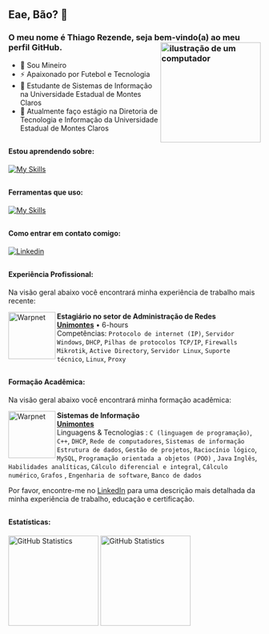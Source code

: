 <link rel="stylesheet" href="https://cdn.jsdelivr.net/gh/devicons/devicon@v2.15.1/devicon.min.css">

## Eae, Bão? 👋
### O meu nome é Thiago Rezende, seja bem-vindo(a) ao meu perfil GitHub. <img src="https://raw.githubusercontent.com/MicaelliMedeiros/micaellimedeiros/master/image/computer-illustration.png" alt="ilustração de um computador" min-width="200px" max-width="200px" width="200px" align="right">

- 🔰  Sou Mineiro
- ⚡ Apaixonado por Futebol e Tecnologia
- 🧠 Estudante de Sistemas de Informação na Universidade Estadual de Montes Claros
- 🏦 Atualmente faço estágio na Diretoria de Tecnologia e Informação da Universidade Estadual de Montes Claros

##

#### Estou aprendendo sobre:
[![My Skills](https://skillicons.dev/icons?i=java,py,linux,laravel,php)](https://skillicons.dev)

##

#### Ferramentas que uso:
[![My Skills](https://skillicons.dev/icons?i=c,git,github,grafana,java,linkedin,linux,mysql,replit,visualstudio)](https://skillicons.dev)

##

#### Como entrar em contato comigo:
[<img alt="Linkedin" src="https://img.shields.io/badge/-linkedin-%230077B5?style=for-the-badge&logo=linkedin&logoColor=white"/>](https://www.linkedin.com/in/thiago-rezende-398707248)

##

#### Experiência Profissional:
Na visão geral abaixo você encontrará minha experiência de trabalho mais recente:

[<img align="left" height="94px" width="94px" alt="Warpnet" src="https://cdn-images-1.medium.com/v2/resize:fit:195/1*Vd5HRW3qppg1IS5egbFeow@2x.jpeg"/>](https://unimontes.br/)
**Estagiário no setor de Administração de Redes** \
[**Unimontes**](https://unimontes.br/) • 6-hours \
Competências: `Protocolo de internet (IP)`, `Servidor Windows`, `DHCP`, `Pilhas de protocolos TCP/IP`, `Firewalls`
<br/> `Mikrotik`, `Active Directory`, `Servidor Linux`, `Suporte técnico`, `Linux`, `Proxy`

##

#### Formação Acadêmica:
Na visão geral abaixo você encontrará minha formação acadêmica:

[<img align="left" height="94px" width="94px" alt="Warpnet" src="https://cdn-images-1.medium.com/v2/resize:fit:195/1*Vd5HRW3qppg1IS5egbFeow@2x.jpeg"/>](https://unimontes.br/)
**Sistemas de Informação** \
[**Unimontes**](https://unimontes.br/) \
Linguagens & Tecnologias : `C (linguagem de programação)`, `C++`, `DHCP`, `Rede de computadores`, `Sistemas de informação`
`Estrutura de dados`, `Gestão de projetos`, `Raciocínio lógico`, `MySQL`, `Programação orientada a objetos (POO)` , `Java`
`Inglês`, `Habilidades analíticas`, `Cálculo diferencial e integral`, `Cálculo numérico`, `Grafos` , `Engenharia de software`, `Banco de dados`

Por favor, encontre-me no [LinkedIn](https://www.linkedin.com/in/thiago-rezende-398707248) para uma descrição mais detalhada da minha experiência de trabalho, educação e certificação.

##

#### Estatísticas:
[<img height="180px" alt="GitHub Statistics" src="https://github-readme-stats.vercel.app/api/top-langs/?username=thiagorezendev&layout=compact&langs_count=7&theme=radical"/>](https://github.com/)
[<img height="180px" alt="GitHub Statistics" src="https://github-readme-stats.vercel.app/api/?username=thiagorezendev&show_icons=true&include_all_commits=true&theme=radical"/>](https://github.com/)
